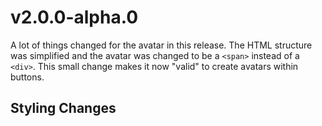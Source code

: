 # v2.0.0-alpha.0

A lot of things changed for the avatar in this release. The HTML structure was
simplified and the avatar was changed to be a `<span>` instead of a `<div>`.
This small change makes it now "valid" to create avatars within buttons.

## Styling Changes
